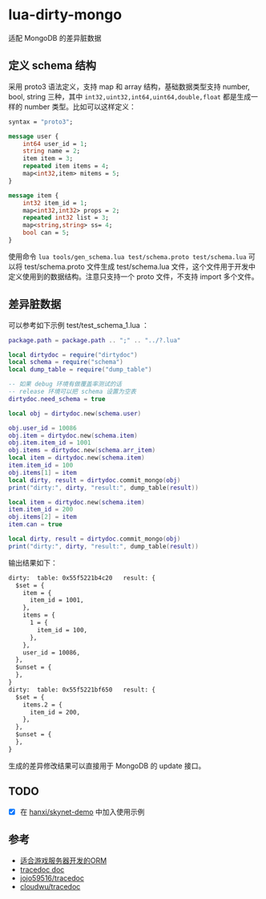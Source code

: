 # lua-dirty-mongo
适配 MongoDB 的差异脏数据

## 定义 schema 结构

采用 proto3 语法定义，支持 map 和 array 结构，基础数据类型支持 number, bool, string 三种，其中 `int32,uint32,int64,uint64,double,float` 都是生成一样的 number 类型。比如可以这样定义：

```proto
syntax = "proto3";

message user {
    int64 user_id = 1;
    string name = 2;
    item item = 3;
    repeated item items = 4;
    map<int32,item> mitems = 5;
}

message item {
    int32 item_id = 1;
    map<int32,int32> props = 2;
    repeated int32 list = 3;
    map<string,string> ss= 4;
    bool can = 5;
}
```

使用命令 `lua tools/gen_schema.lua test/schema.proto test/schema.lua` 可以将 test/schema.proto 文件生成 test/schema.lua 文件，这个文件用于开发中定义使用到的数据结构。注意只支持一个 proto 文件，不支持 import 多个文件。

## 差异脏数据

可以参考如下示例 test/test_schema_1.lua ：

```lua
package.path = package.path .. ";" .. "../?.lua"

local dirtydoc = require("dirtydoc")
local schema = require("schema")
local dump_table = require("dump_table")

-- 如果 debug 环境有做覆盖率测试的话
-- release 环境可以把 schema 设置为空表
dirtydoc.need_schema = true

local obj = dirtydoc.new(schema.user)

obj.user_id = 10086
obj.item = dirtydoc.new(schema.item)
obj.item.item_id = 1001
obj.items = dirtydoc.new(schema.arr_item)
local item = dirtydoc.new(schema.item)
item.item_id = 100
obj.items[1] = item
local dirty, result = dirtydoc.commit_mongo(obj)
print("dirty:", dirty, "result:", dump_table(result))

local item = dirtydoc.new(schema.item)
item.item_id = 200
obj.items[2] = item
item.can = true

local dirty, result = dirtydoc.commit_mongo(obj)
print("dirty:", dirty, "result:", dump_table(result))
```

输出结果如下：
```txt
dirty:  table: 0x55f5221b4c20   result: {
  $set = {
    item = {
      item_id = 1001,
    },
    items = {
      1 = {
        item_id = 100,
      },
    },
    user_id = 10086,
  },
  $unset = {
  },
}
dirty:  table: 0x55f5221bf650   result: {
  $set = {
    items.2 = {
      item_id = 200,
    },
  },
  $unset = {
  },
}
```

生成的差异修改结果可以直接用于 MongoDB 的 update 接口。

## TODO
- [x] 在 [hanxi/skynet-demo](https://github.com/hanxi/skynet-demo) 中加入使用示例

## 参考

- [适合游戏服务器开发的ORM](https://blog.hanxi.cc/p/93/)
- [tracedoc doc](https://blog.codingnow.com/2017/02/tracedoc.html)
- [jojo59516/tracedoc](https://github.com/jojo59516/tracedoc)
- [cloudwu/tracedoc](https://github.com/cloudwu/tracedoc)


